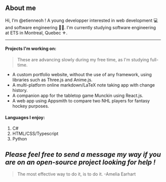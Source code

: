 ## About me
Hi, I’m @etienneoh ! A young developper interested in web development 💻 and software engineering 👨‍💻. I'm currently studying software engineering at ETS in Montreal, Quebec ⚜.

---
#### Projects I'm working on:
>These are advancing slowly during my free time, as I'm studying full-time.
- A custom portfolio website, without the use of any framework, using libraries such as Three.js and Anime.js.
- A multi-platform online markdown/LaTeX note taking app with change history.
- A companion app for the tabletop game Munckin using React.js.
- A web app using Appsmith to compare two NHL players for fantasy hockey purposes.

#### Languages I enjoy:
1. C#
2. HTML/CSS/Typescript
3. Python


*Please feel free to send a message my way if you are on an open-source project looking for help !*
---

> The most effective way to do it, is to do it. -Amelia Earhart
<!---
etienneoh/etienneoh is a ✨ special ✨ repository because its `README.md` (this file) appears on your GitHub profile.
You can click the Preview link to take a look at your changes.
--->
